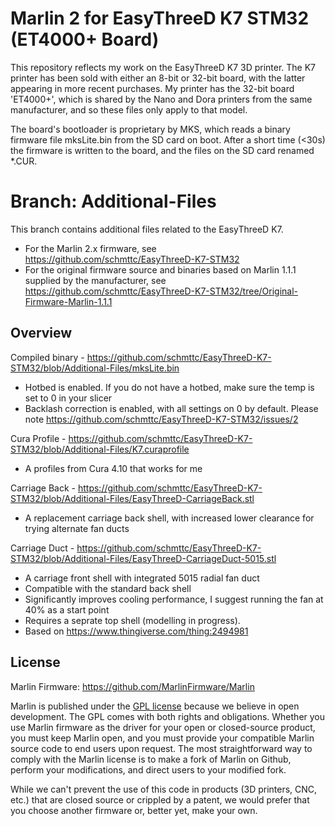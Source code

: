 # Marlin 2 for EasyThreeD K7 STM32 (ET4000+ Board)
This repository reflects my work on the EasyThreeD K7 3D printer.
The K7 printer has been sold with either an 8-bit or 32-bit board, with the latter appearing in more recent purchases. My printer has the 32-bit board 'ET4000+', which is shared by the Nano and Dora printers from the same manufacturer, and so these files only apply to that model.

The board's bootloader is proprietary by MKS, which reads a binary firmware file mksLite.bin from the SD card on boot. After a short time (<30s) the firmware is written to the board, and the files on the SD card renamed *.CUR.

# Branch: Additional-Files
This branch contains additional files related to the EasyThreeD K7.

- For the Marlin 2.x firmware, see https://github.com/schmttc/EasyThreeD-K7-STM32
- For the original firmware source and binaries based on Marlin 1.1.1 supplied by the manufacturer, see https://github.com/schmttc/EasyThreeD-K7-STM32/tree/Original-Firmware-Marlin-1.1.1

## Overview
Compiled binary - https://github.com/schmttc/EasyThreeD-K7-STM32/blob/Additional-Files/mksLite.bin
- Hotbed is enabled. If you do not have a hotbed, make sure the temp is set to 0 in your slicer
- Backlash correction is enabled, with all settings on 0 by default. Please note https://github.com/schmttc/EasyThreeD-K7-STM32/issues/2

Cura Profile - https://github.com/schmttc/EasyThreeD-K7-STM32/blob/Additional-Files/K7.curaprofile
- A profiles from Cura 4.10 that works for me

Carriage Back - https://github.com/schmttc/EasyThreeD-K7-STM32/blob/Additional-Files/EasyThreeD-CarriageBack.stl
- A replacement carriage back shell, with increased lower clearance for trying alternate fan ducts

Carriage Duct - https://github.com/schmttc/EasyThreeD-K7-STM32/blob/Additional-Files/EasyThreeD-CarriageDuct-5015.stl
- A carriage front shell with integrated 5015 radial fan duct
- Compatible with the standard back shell
- Significantly improves cooling performance, I suggest running the fan at 40% as a start point
- Requires a seprate top shell (modelling in progress).
- Based on https://www.thingiverse.com/thing:2494981

## License
Marlin Firmware: https://github.com/MarlinFirmware/Marlin

Marlin is published under the [GPL license](https://github.com/COPYING.md) because we believe in open development. The GPL comes with both rights and obligations. Whether you use Marlin firmware as the driver for your open or closed-source product, you must keep Marlin open, and you must provide your compatible Marlin source code to end users upon request. The most straightforward way to comply with the Marlin license is to make a fork of Marlin on Github, perform your modifications, and direct users to your modified fork.

While we can't prevent the use of this code in products (3D printers, CNC, etc.) that are closed source or crippled by a patent, we would prefer that you choose another firmware or, better yet, make your own.
